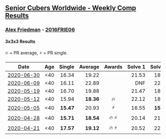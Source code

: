 <style>table {white-space: nowrap;}</style>

## [Senior Cubers Worldwide - Weekly Comp Results](/scw-comp/results/)
### [Alex Friedman](README.md) - [2016FRIE06](https://www.worldcubeassociation.org/persons/2016FRIE06?event=333)
#### 3x3x3 Results

<span style="white-space: nowrap;">🔥 = PR average</span>, <span style="white-space: nowrap;">⚡ = PR single</span>.

| Date | Age | Single | Average | Awards | Solve 1 | Solve 2 | Solve 3 | Solve 4 | Solve 5 | Video |
| :--: | :--: | --: | --: | :--: | --: | --: | --: | --: | --: | :-- |
| [2020-06-30](../../results/2020-06-30/333.md) | <40 | 16.34 | 19.22 |  | 21.53 | 18.50 | 18.27 | 16.34 | 20.90 | [Link](https://www.facebook.com/events/679860472562391/permalink/682466278968477/) |
| [2020-06-09](../../results/2020-06-09/333.md) | <40 | 16.11 | 22.89 |  | DNF | 22.65 | 17.16 | 28.87 | 16.11 | [Link](https://www.facebook.com/events/903549840109576/permalink/907936913004202/) |
| [2020-05-19](../../results/2020-05-19/333.md) | <40 | 16.70 | 19.88 |  | 21.47 | 18.58 | 28.71 | 19.59 | 16.70 | [Link](https://www.facebook.com/events/1880761498725633/permalink/1881032082031908/) |
| [2020-05-12](../../results/2020-05-12/333.md) | <40 | 15.94 | **18.36** | 🔥 | 22.12 | 18.52 | 18.11 | 18.45 | 15.94 | [Link](https://www.facebook.com/events/546188069600739/permalink/550338852518994/) |
| [2020-05-05](../../results/2020-05-05/333.md) | <40 | **15.47** | 20.93 | ⚡ | 16.55 | **15.47** | 24.45 | 21.79 | 29.27 | [Link](https://www.facebook.com/events/3313106775587396/permalink/3318780915019982/) |
| [2020-04-28](../../results/2020-04-28/333.md) | <40 | **15.71** | **18.54** | 🔥 ⚡ | 20.14 | 21.87 | 17.98 | 17.50 | **15.71** | [Link](https://www.facebook.com/events/535188653858103/permalink/538721276838174/) |
| [2020-04-21](../../results/2020-04-21/333.md) | <40 | **17.57** | **19.12** | 🔥 ⚡ | 20.52 | 22.53 | 19.25 | **17.57** | 17.60 | [Link](https://www.facebook.com/events/880278499062375/permalink/883238492099709/) |


<!-- Global site tag (gtag.js) - Google Analytics -->
<script async src="https://www.googletagmanager.com/gtag/js?id=UA-86348435-3"></script>
<script>window.dataLayer = window.dataLayer || []; function gtag() {dataLayer.push(arguments);} gtag('js', new Date()); gtag('config', 'UA-86348435-3');</script>
